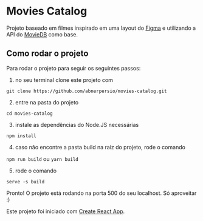 # Movies Catalog

Projeto baseado em filmes inspirado em uma layout do [Figma](https://www.figma.com/file/QFLiJZ5oHCL5BMfRjNmEIO/Movies-Catalog?type=design&node-id=0%3A1&mode=design&t=lxCyxakXB6RyXCTa-1) e utilizando a API do [MovieDB](https://developers.themoviedb.org/4/getting-started) como base.

## Como rodar o projeto

Para rodar o projeto para seguir os seguintes passos:

1. no seu terminal clone este projeto com

`git clone https://github.com/abnerpersio/movies-catalog.git`

2. entre na pasta do projeto

`cd movies-catalog`

3. instale as dependências do Node.JS necessárias

`npm install`

4. caso não encontre a pasta build na raiz do projeto, rode o comando

`npm run build` ou `yarn build`

5. rode o comando

`serve -s build`

Pronto! O projeto está rodando na porta 500 do seu localhost. Só aproveitar :)

Este projeto foi iniciado com [Create React App](https://github.com/facebook/create-react-app).
